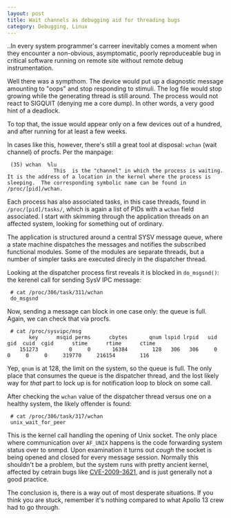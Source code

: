 ```yaml
---
layout: post
title: Wait channels as debugging aid for threading bugs
category: Debugging, Linux
---
```


..In every system programmer's carreer inevitably comes a moment when they encounter a non-obvious, asymptomatic, poorly reproduceable bug in critical software running on remote site without remote debug instrumentation.

Well there was a sympthom. The device would put up a diagnostic message amounting to "oops" and stop responding to stimuli. The log file would stop growing while the generating thread is still around. The process would not react to SIGQUIT (denying me a core dump). In other words, a very good hint of a deadlock.

To top that, the issue would appear only on a few devices out of a hundred, and after running for at least a few weeks.

In cases like this, however, there's still a great tool at disposal: `wchan` (wait channel) of procfs. Per the manpage:

```
 (35) wchan  %lu
               This  is the "channel" in which the process is waiting.  It is the address of a location in the kernel where the process is sleeping.  The corresponding symbolic name can be found in /proc/[pid]/wchan.
```

Each process has also associated tasks, in this case threads, found in `/proc/[pid]/tasks/`, which is again a list of PIDs with a `wchan` field associated. I start with skimming through the application threads on an affected system, looking for something out of ordinary.

The application is structured around a central SYSV message queue, where a state machine dispatches the messages and notifies the subscribed functional modules. Some of the modules are separate threads, but a number of simpler tasks are executed direcly in the dispatcher thread.

Looking at the dispatcher process first reveals it is blocked in `do_msgsnd()`: the kerenel call for sending SysV IPC message:

```
 # cat /proc/306/task/311/wchan 
 do_msgsnd
```

Now, sending a message can block in one case only: the queue is full. Again, we can check that via procfs.

```
 # cat /proc/sysvipc/msg
       key      msqid perms      cbytes       qnum lspid lrpid   uid   gid  cuid  cgid      stime      rtime      ctime
    151273          0     0       16384        128   306   306     0     0     0     0     319770     216154        116
```

Yep, `qnum` is at 128, the limit on the system, so the queue is full. The only place that consumes the queue is the dispatcher thread, and the lost likely way for *that* part to lock up is for notification loop to block on some call.

After checking the `wchan` value of the dispatcher thread versus one on a healthy system, the likely offender is found:

```
 # cat /proc/306/task/317/wchan 
 unix_wait_for_peer
```

This is the kernel call handling the opening of Unix socket. The only place where communication over `AF_UNIX` happens is the code forwarding system status over to snmpd. Upon examination it turns out *cough* the socket is being opened and closed for every message session. Normally this shouldn't be a problem, but the system runs with pretty ancient kernel, affected by cetrain bugs like [CVE-2009-3621](http://cve.mitre.org/cgi-bin/cvename.cgi?name=CVE-2009-3621), and is just generally not a good practice.

The conclusion is, there is a way out of most desperate situations. If you think you are stuck, remember it's nothing compared to what Apollo 13 crew had to go through.



